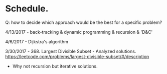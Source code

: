 # Schedule.

Q: how to decide which approach would be the best for a specific problem?

4/13/2017 - back-tracking & dynamic programming & recursion & 'D&C'

4/6/2017 - Dijkstra's algorithm 

3/30/2017 - 368. Largest Divisible Subset - Analyzed solutions. 
https://leetcode.com/problems/largest-divisible-subset/#/description
- Why not recursion but iterative solutions.

